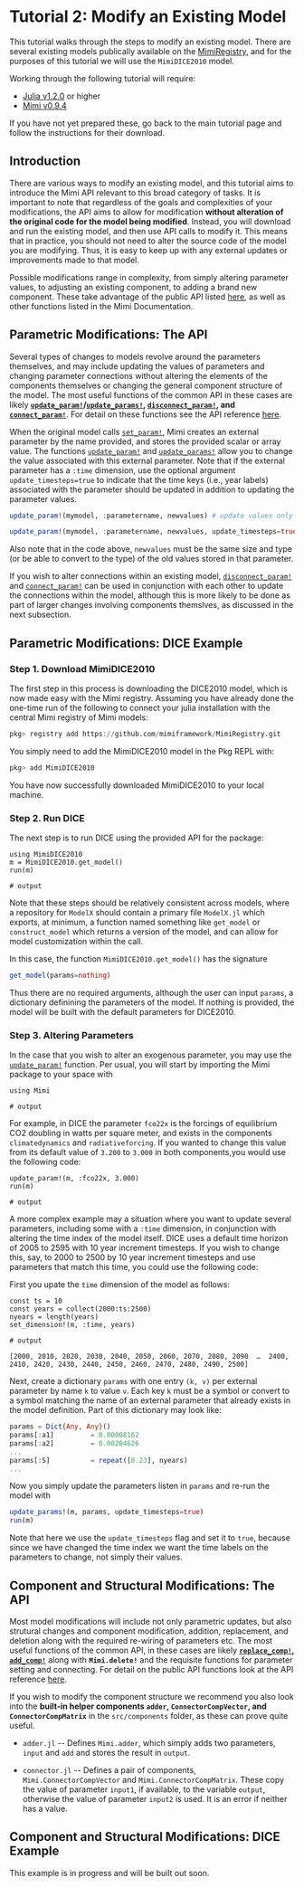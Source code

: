 # Tutorial 2: Modify an Existing Model

This tutorial walks through the steps to modify an existing model.  There are several existing models publically available on the [MimiRegistry](https://github.com/mimiframework/MimiRegistry), and for the purposes of this tutorial we will use the `MimiDICE2010` model.

Working through the following tutorial will require:

- [Julia v1.2.0](https://julialang.org/downloads/) or higher
- [Mimi v0.9.4](https://github.com/mimiframework/Mimi.jl) 

If you have not yet prepared these, go back to the main tutorial page and follow the instructions for their download. 

## Introduction

There are various ways to modify an existing model, and this tutorial aims to introduce the Mimi API relevant to this broad category of tasks.  It is important to note that regardless of the goals and complexities of your modifications, the API aims to allow for modification **without alteration of the original code for the model being modified**.  Instead, you will download and run the existing model, and then use API calls to modify it. This means that in practice, you should not need to alter the source code of the model you are modifying. Thus, it is easy to keep up with any external updates or improvements made to that model.

Possible modifications range in complexity, from simply altering parameter values, to adjusting an existing component, to adding a brand new component. These take advantage of the public API listed [here](https://www.mimiframework.org/Mimi.jl/dev/reference/), as well as other functions listed in the Mimi Documentation.

## Parametric Modifications: The API

Several types of changes to models revolve around the parameters themselves, and may include updating the values of parameters and changing parameter connections without altering the elements of the components themselves or changing the general component structure of the model.  The most useful functions of the common API in these cases are likely **[`update_param!`](@ref)/[`update_params!`](@ref), [`disconnect_param!`](@ref), and [`connect_param!`](@ref)**.  For detail on these functions see the API reference [here](https://www.mimiframework.org/Mimi.jl/dev/reference/).

When the original model calls [`set_param!`](@ref), Mimi creates an external parameter by the name provided, and stores the provided scalar or array value. The functions [`update_param!`](@ref) and [`update_params!`](@ref) allow you to change the value associated with this external parameter.  Note that if the external parameter has a `:time` dimension, use the optional argument `update_timesteps=true` to indicate that the time keys (i.e., year labels) associated with the parameter should be updated in addition to updating the parameter values.

```julia
update_param!(mymodel, :parametername, newvalues) # update values only 

update_param!(mymodel, :parametername, newvalues, update_timesteps=true) # also update time keys. Only necessary if the time dimension of the model has been changed.
```

Also note that in the code above, `newvalues` must be the same size and type (or be able to convert to the type) of the old values stored in that parameter.

If you wish to alter connections within an existing model, [`disconnect_param!`](@ref) and [`connect_param!`](@ref) can be used in conjunction with each other to update the connections within the model, although this is more likely to be done as part of larger changes involving components themslves, as discussed in the next subsection.

## Parametric Modifications: DICE Example

### Step 1. Download MimiDICE2010

The first step in this process is downloading the DICE2010 model, which is now made easy with the Mimi registry. Assuming you have already done the one-time run of the following to connect your julia installation with the central Mimi registry of Mimi models:

```julia
pkg> registry add https://github.com/mimiframework/MimiRegistry.git
```

You simply need to add the MimiDICE2010 model in the Pkg REPL with:
```julia
pkg> add MimiDICE2010
```
You have now successfully downloaded MimiDICE2010 to your local machine.

### Step 2. Run DICE

The next step is to run DICE using the provided API for the package:

```jldoctest tutorial2; output = false, filter = r".*"s
using MimiDICE2010
m = MimiDICE2010.get_model()
run(m)

# output

```

Note that these steps should be relatively consistent across models, where a repository for `ModelX` should contain a primary file `ModelX.jl` which exports, at minimum, a function named something like `get_model` or `construct_model` which returns a version of the model, and can allow for model customization within the call.

In this case, the function `MimiDICE2010.get_model()` has the signature
```julia
get_model(params=nothing)
```
Thus there are no required arguments, although the user can input `params`, a dictionary definining the parameters of the model. If nothing is provided, the model will be built with the default parameters for DICE2010.

### Step 3. Altering Parameters

In the case that you wish to alter an exogenous parameter, you may use the [`update_param!`](@ref) function.  Per usual, you will start by importing the Mimi package to your space with 

```jldoctest tutorial2; output = false
using Mimi

# output

```

For example, in DICE the parameter `fco22x` is the forcings of equilibrium CO2 doubling in watts per square meter, and exists in the components `climatedynamics` and `radiativeforcing`.  If you wanted to change this value from its default value of `3.200` to `3.000` in both components,you would use the following code:

```jldoctest tutorial2; output = false, filter = r".*"s 
update_param!(m, :fco22x, 3.000)
run(m)

# output

```

A more complex example may a situation where you want to update several parameters, including some with a `:time` dimension, in conjunction with altering the time index of the model itself. DICE uses a default time horizon of 2005 to 2595 with 10 year increment timesteps.  If you wish to change this, say, to 2000 to 2500 by 10 year increment timesteps and use parameters that match this time, you could use the following code:

First you upate the `time` dimension of the model as follows:
```jldoctest tutorial2; output = false
const ts = 10
const years = collect(2000:ts:2500)
nyears = length(years)
set_dimension!(m, :time, years)

# output

[2000, 2010, 2020, 2030, 2040, 2050, 2060, 2070, 2080, 2090  …  2400, 2410, 2420, 2430, 2440, 2450, 2460, 2470, 2480, 2490, 2500]
```

Next, create a dictionary `params` with one entry `(k, v)` per external parameter by name `k` to value `v`. Each key `k` must be a symbol or convert to a symbol matching the name of an external parameter that already exists in the model definition.  Part of this dictionary may look like:

```julia
params = Dict{Any, Any}()
params[:a1]         = 0.00008162
params[:a2]         = 0.00204626
...
params[:S]          = repeat([0.23], nyears)
...
```

Now you simply update the parameters listen in `params` and re-run the model with

```julia
update_params!(m, params, update_timesteps=true)
run(m)
```

Note that here we use the `update_timesteps` flag and set it to `true`, because since we have changed the time index we want the time labels on the parameters to change, not simply their values.

## Component and Structural Modifications: The API

Most model modifications will include not only parametric updates, but also strutural changes and component modification, addition, replacement, and deletion along with the required re-wiring of parameters etc. The most useful functions of the common API, in these cases are likely **[`replace_comp!`](@ref), [`add_comp!`](@ref)** along with **`Mimi.delete!`** and the requisite functions for parameter setting and connecting.  For detail on the public API functions look at the API reference [here](https://www.mimiframework.org/Mimi.jl/dev/reference/). 

If you wish to modify the component structure we recommend you also look into the **built-in helper components `adder`, `ConnectorCompVector`, and `ConnectorCompMatrix`** in the `src/components` folder, as these can prove quite useful.  

* `adder.jl` -- Defines `Mimi.adder`, which simply adds two parameters, `input` and `add` and stores the result in `output`.

* `connector.jl` -- Defines a pair of components, `Mimi.ConnectorCompVector` and `Mimi.ConnectorCompMatrix`. These copy the value of parameter `input1`, if available, to the variable `output`, otherwise the value of parameter `input2` is used. It is an error if neither has a value.

## Component and Structural Modifications: DICE Example

This example is in progress and will be built out soon.
